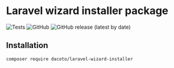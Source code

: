 # Laravel wizard installer package

![Tests](https://img.shields.io/github/actions/workflow/status/dacoto/laravel-wizard-installer/ci.yml?labelColor=444D56&label=Tests)
![GitHub](https://img.shields.io/github/license/dacoto/laravel-wizard-installer?labelColor=444D56&label=License)
![GitHub release (latest by date)](https://img.shields.io/github/v/release/dacoto/laravel-wizard-installer?labelColor=444D56&label=Release)


## Installation

```sh
composer require dacoto/laravel-wizard-installer
```
